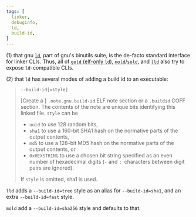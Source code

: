 ```yaml
---
tags: [
  linker,
  debuginfo,
  ld,
  build-id,
]
---
```


(1) that gnu [`ld`](https://sourceware.org/binutils/docs-2.41/ld/Options.html), part of gnu's binutils suite, is the de-facto standard interface for linker CLIs.
Thus, all of [`gold` (elf-only `ld`)](https://en.wikipedia.org/wiki/Gold_(linker)), [`mold`](https://github.com/rui314/mold/blob/main/docs/mold.md#gnu-compatible-options)/[`sold`](https://github.com/rui314/mold/blob/main/docs/mold.md#gnu-compatible-options), and [`lld`](https://github.com/llvm/llvm-project/blob/main/lld/docs/ld.lld.1#L26) also try to expose `ld`-compatible CLIs.

(2) that `ld` has several modes of adding a build id to an executable:

> `--build-id[=style]`
> 
> [Create a ] `.note.gnu.build-id` ELF note section or a `.buildid` COFF section.
> The contents of the note are unique bits identifying this linked file.
> `style` can be 
> - `uuid` to use 128 random bits,
> - `sha1` to use a 160-bit SHA1 hash on the normative parts of the output contents, 
> - `md5` to use a 128-bit MD5 hash on the normative parts of the output contents, or 
> - `0xHEXSTRING` to use a chosen bit string specified as an even number of hexadecimal digits (`-` and `: `characters between digit pairs are ignored).
> 
> If `style` is omitted, sha1 is used.

`lld` adds a `--build-id=tree` style as an alias for `--build-id=sha1`, and an extra `--build-id=fast` style. 

 `mold` add a `--build-id=sha256` style and defaults to that.


